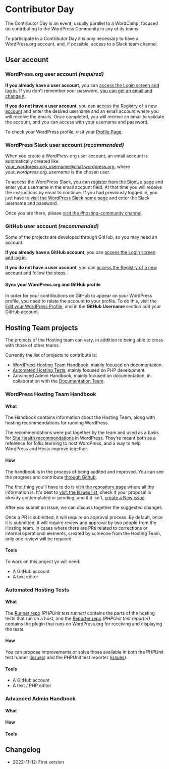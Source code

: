 # Contributor Day

The Contributor Day is an event, usually parallel to a WordCamp, focused on contributing to the WordPress Community in any of its teams.

To participate in a Contributor Day it is only necessary to have a WordPress.org account, and, if possible, access to a Slack team channel.

## User account

### WordPress.org user account _(required)_

**If you already have a user account**, you can [access the Login screen and log in](https://login.wordpress.org/). If you don't remember your password, [you can get an email and change it](https://login.wordpress.org/lostpassword).

**If you do not have a user account**, you can [access the Registry of a new account](https://login.wordpress.org/register) and enter the desired username and an email account where you will receive the emails. Once completed, you will receive an email to validate the account, and you can access with your username and password.

To check your WordPress profile, visit your [Profile Page](https://profiles.wordpress.org/me/).

### WordPress Slack user account _(recommended)_

When you create a WordPress.org user account, an email account is automatically created like <your_wordpress.org_username@chat.wordpress.org>, where _your_wordpress.org_username_ is the chosen user.

To access the WordPress Slack, you can [register from the SignUp page](https://wordpress.slack.com/signup) and enter your username in the email account field. At that time you will receive the instructions by email to continue. If you had previously logged in, you just have to [visit the WordPress Slack home page](https://wordpress.slack.com/) and enter the Slack username and password.

Once you are there, please [visit the #hosting-community channel](https://wordpress.slack.com/archives/hosting-community).

### GitHub user account _(recommended)_

Some of the projects are developed through GitHub, so you may need an account.

**If you already have a GitHub account**, you can [access the Login screen and log in](https://github.com/login).

**If you do not have a user account**, you can [access the Registry of a new account](https://github.com/signup) and follow the steps.

#### Sync your WordPress.org and GitHub profile

In order for your contributions on GitHub to appear on your WordPress profile, you need to relate the account to your profile. To do this, visit the [Edit your WordPress Profile](https://profiles.wordpress.org/me/profile/edit/), and in the **GitHub Username** section add your GitHub account.

## Hosting Team projects

The projects of the Hosting team can vary, in addition to being able to cross with those of other teams.

Currently the list of projects to contribute is:

- [WordPress Hosting Team Handbook](https://make.wordpress.org/hosting/handbook/), mainly focused on documentation.
- [Automated Hosting Tests](https://make.wordpress.org/hosting/test-results/), mainly focused on PHP development.
- Advanced Admin Handbook, mainly focused on documentation, in collaboration with the [Documentation Team](https://make.wordpress.org/docs/).

### WordPress Hosting Team Handbook

#### What

The Handbook contains information about the Hosting Team, along with hosting recommendations for running WordPress.

The recommendations were put together by the team and used as a basis for [Site Health recommendations](https://make.wordpress.org/support/handbook/appendix/troubleshooting-using-the-health-check/) in WordPress. They're meant both as a reference for folks learning to host WordPress, and a way to help WordPress and Hosts improve together.

#### How

The handbook is in the process of being audited and improved. You can see the progress and contribute [through Github](https://github.com/WordPress/hosting-handbook).

The first thing you'll have to do is [visit the repository page](https://github.com/WordPress/hosting-handbook) where all the information is. It's best to [visit the Issues list](https://github.com/WordPress/hosting-handbook/issues), check if your proposal is already contemplated or pending, and if it isn't, [create a New issue](https://github.com/WordPress/hosting-handbook/issues/new).

After you submit an issue, we can discuss together the suggested changes.

Once a PR is submitted, it will require an approval process. By default, once it is submitted, it will require review and approval by two people from the Hosting team. In cases where there are PRs related to corrections or internal operational elements, created by someone from the Hosting Team, only one review will be required.

#### Tools

To work on this project yo will need:

- A GitHub account
- A text editor

### Automated Hosting Tests

#### What

The [Runner repo](https://github.com/WordPress/phpunit-test-runner) _(PHPUnit test runner)_ contains the parts of the hosting tests that run on a host, and the [Reporter repo](https://github.com/WordPress/phpunit-test-reporter) _(PHPUnit test reporter)_ contains the plugin that runs on WordPress.org for receiving and displaying the tests.

#### How

You can propose improvements or solve those available in both the PHPUnit test runner ([issues](https://github.com/WordPress/phpunit-test-runner/issues)) and the PHPUnit test reporter ([issues](https://github.com/WordPress/phpunit-test-reporter/issues)).

#### Tools

- A GitHub account
- A text / PHP editor

### Advanced Admin Handbook

#### What

#### How

#### Tools

## Changelog

- 2022-11-12: First version
